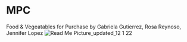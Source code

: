 # MPC
Food & Vegeatables for Purchase by Gabriela Gutierrez, Rosa Reynoso, Jennifer Lopez
![Read Me Picture_updated_12 1 22](https://user-images.githubusercontent.com/89892415/205155329-ea450875-c8cc-4d29-ba67-cb55a680565f.jpg)
